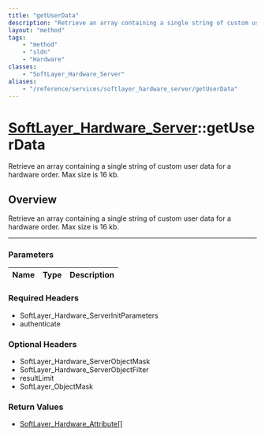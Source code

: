 ```yaml
---
title: "getUserData"
description: "Retrieve an array containing a single string of custom user data for a hardware order. Max size is 16 kb."
layout: "method"
tags:
    - "method"
    - "sldn"
    - "Hardware"
classes:
    - "SoftLayer_Hardware_Server"
aliases:
    - "/reference/services/softlayer_hardware_server/getUserData"
---
```

# [SoftLayer_Hardware_Server](/reference/services/SoftLayer_Hardware_Server)::getUserData

Retrieve an array containing a single string of custom user data for a hardware order. Max size is 16 kb.


## Overview 
Retrieve an array containing a single string of custom user data for a hardware order. Max size is 16 kb.

-----

### Parameters 
|Name | Type | Description |
| --- | --- | --- |


### Required Headers
* SoftLayer_Hardware_ServerInitParameters
* authenticate


### Optional Headers
* SoftLayer_Hardware_ServerObjectMask
* SoftLayer_Hardware_ServerObjectFilter
* resultLimit
* SoftLayer_ObjectMask

### Return Values
* <a href='/reference/datatypes/SoftLayer_Hardware_Attribute'>SoftLayer_Hardware_Attribute[] </a>




